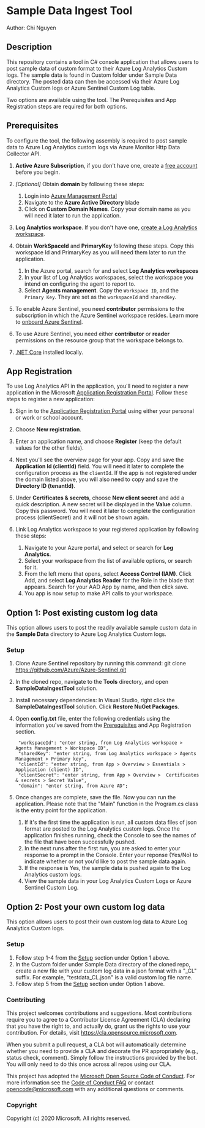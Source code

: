 # Sample Data Ingest Tool
Author: Chi Nguyen

## Description
This repository contains a tool in C# console application that allows users to post sample data of custom format to their Azure Log Analytics Custom logs. The sample data is found in Custom folder under Sample Data directory. The posted data can then be accessed via their Azure Log Analytics Custom logs or Azure Sentinel Custom Log table.

Two options are available using the tool. The Prerequisites and App Registration steps are required for both options.

## Prerequisites
To configure the tool, the following assembly is required to post sample data to Azure Log Analytics custom logs via Azure Monitor Http Data Collector API.

1. **Active Azure Subscription**, if you don't have one, create a [free account](https://azure.microsoft.com/free/?WT.mc_id=A261C142F) before you begin.

2. *\[Optional\]* Obtain **domain** by following these steps:
    1. Login into [Azure Management Portal](https://portal.azure.com)
    1. Navigate to the **Azure Active Directory** blade
    1. Click on **Custom Domain Names**. Copy your domain name as you will need it later to run the application.

3. **Log Analytics workspace**. If you don't have one, [create a Log Analytics workspace](https://docs.microsoft.com/azure/azure-monitor/learn/quick-create-workspace).

4. Obtain **WorkSpaceId** and **PrimaryKey** following these steps. Copy this workspace Id and PrimaryKey as you will need them later to run the application.
   1. In the Azure portal, search for and select **Log Analytics workspaces**
   1. In your list of Log Analytics workspaces, select the workspace you intend on configuring the agent to report to.
   1. Select **Agents management**.  Copy the `Workspace ID`, and the `Primary Key`.  They are set as the `workspaceId` and `sharedKey`.

5. To enable Azure Sentinel, you need **contributor** permissions to the subscription in which the Azure Sentinel workspace resides. Learn more to [onboard Azure Sentinel](https://docs.microsoft.com/azure/sentinel/quickstart-onboard#enable-azure-sentinel-).

6. To use Azure Sentinel, you need either **contributor** or **reader** permissions on the resource group that the workspace belongs to.

7. [.NET Core](https://dotnet.microsoft.com/download) installed locally.

## App Registration
To use Log Analytics API in the application, you'll need to register a new application in the Microsoft [Application Registration Portal](https://portal.azure.com/#blade/Microsoft_AAD_IAM/ActiveDirectoryMenuBlade/RegisteredApps).
Follow these steps to register a new application:
1. Sign in to the [Application Registration Portal](https://portal.azure.com/#blade/Microsoft_AAD_IAM/ActiveDirectoryMenuBlade/RegisteredApps) using either your personal or work or school account.

2. Choose **New registration**.

3. Enter an application name, and choose **Register** (keep the default values for the other fields).

4. Next you'll see the overview page for your app. Copy and save the **Application Id (clientId)** field. You will need it later to complete the configuration process as the `clientId`. If the app is not registered under the domain listed above, you will also need to copy and save the **Directory ID (tenantId)**.

5. Under **Certificates & secrets**, choose **New client secret** and add a quick description. A new secret will be displayed in the **Value** column. Copy this password. You will need it later to complete the configuration process (clientSecret) and it will not be shown again.

6. Link Log Analytics workspace to your registered application by following these steps:
   1. Navigate to your Azure portal, and select or search for **Log Analytics**.
   1. Select your workspace from the list of available options, or search for it.
   1. From the left menu that opens, select **Access Control (IAM)**. Click Add, and select **Log Analytics Reader** for the Role in the blade that appears. Search for your AAD App by name, and then click save.
   1. You app is now setup to make API calls to your workspace.

## Option 1: Post existing custom log data
This option allows users to post the readily available sample custom data in the **Sample Data** directory to Azure Log Analytics Custom logs.

### Setup
1) Clone Azure Sentinel repository by running this command: git clone https://github.com/Azure/Azure-Sentinel.git

2) In the cloned repo, navigate to the **Tools** directory, and open **SampleDataIngestTool** solution.

3) Install necessary dependencies: In Visual Studio, right click the **SampleDataIngestTool** solution.
Click **Restore NuGet Packages**.

4) Open **config.txt** file, enter the following credentials using the information you've saved from the [Prerequisites](#Prerequisites) and App Registration section.

        "workspaceId": "enter string, from Log Analytics workspace > Agents Management > Workspace ID",
        "sharedKey": "enter string, from Log Analytics workspace > Agents Management > Primary key",
        "clientId": "enter string, from App > Overview > Essentials > Application (client) ID",
        "clientSecret": "enter string, from App > Overview >  Certificates & secrets > Secret Value",
        "domain": "enter string, from Azure AD";

5) Once changes are complete, save the file.
Now you can run the application. Please note that the "Main" function in the Program.cs class is the entry point for the application.
   1. If it's the first time the application is run, all custom data files of json format are posted to the Log Analytics custom logs. Once the application finishes running, check the Console to see the names of the file that have been successfully pushed.
   1. In the next runs after the first run, you are asked to enter your response to a prompt in the Console. Enter your reponse (Yes/No) to indicate whether or not you'd like to post the sample data again.
   1. If the response is Yes, the sample data is pushed again to the Log Analytics custom logs.
   1. View the sample data in your Log Analytics Custom Logs or Azure Sentinel Custom Log.

## Option 2: Post your own custom log data
This option allows users to post their own custom log data to Azure Log Analytics Custom logs.

### Setup
   1. Follow step 1-4 from the [Setup](#Setup) section under Option 1 above.
   1. In the Custom folder under Sample Data directory of the cloned repo, create a new file with your custom log data in a json format with a "_CL" suffix. For example, "testdata_CL.json" is a valid custom log file name.
   1. Follow step 5 from the [Setup](#Setup) section under Option 1 above.

### Contributing

This project welcomes contributions and suggestions.  Most contributions require you to agree to a
Contributor License Agreement (CLA) declaring that you have the right to, and actually do, grant us
the rights to use your contribution. For details, visit https://cla.opensource.microsoft.com.

When you submit a pull request, a CLA bot will automatically determine whether you need to provide
a CLA and decorate the PR appropriately (e.g., status check, comment). Simply follow the instructions
provided by the bot. You will only need to do this once across all repos using our CLA.

This project has adopted the [Microsoft Open Source Code of Conduct](https://opensource.microsoft.com/codeofconduct/).
For more information see the [Code of Conduct FAQ](https://opensource.microsoft.com/codeofconduct/faq/) or
contact [opencode@microsoft.com](mailto:opencode@microsoft.com) with any additional questions or comments.

### Copyright
Copyright (c) 2020 Microsoft. All rights reserved.

